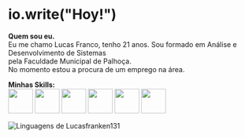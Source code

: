 #   io.write("Hoy!")
**Quem sou eu.**  
Eu me chamo Lucas Franco, tenho 21 anos. Sou formado em Análise e Desenvolvimento de Sistemas  
pela Faculdade Municipal de Palhoça.  
No momento estou a procura de um emprego na área.

**Minhas Skills:**  
<img src="https://cdn.freebiesupply.com/logos/large/2x/react-1-logo-png-transparent.png" width="50" height="50"/>
<img src="https://friconix.com/png/fi-snsuxx-laravel.png" width="50" height="50"/>
<img src="https://pbs.twimg.com/profile_images/1110148780991623201/vlqCsAVP_400x400.png" width="50" height="50"/>
<img src="https://yt3.googleusercontent.com/1oQc-j55vr_tnNhIWvSTxSPeV9cPpZyC3IoTr4zl6oUvEK50z9PjtfvKfyL8qC-sNbcQQmYg=s900-c-k-c0x00ffffff-no-rj" width="50" height="50"/>
<img src="https://encrypted-tbn0.gstatic.com/images?q=tbn:ANd9GcT-rVnh-ss0tWd7Hoko1iy8b4ypZPGEwWi0Ng&usqp=CAU" width="50" height="50"/>
<img src="https://www.katk.dev/static/86f2f48b9b0dd900b4892f49f4bbab81/e4f06/logo.png" width="50" height="50"/>

<img src="https://github-readme-stats.vercel.app/api/top-langs/?username=Lucasfranken131&theme=github_dark&langs_count=8&custom_title=Minhas%20Linguagens&title_color=FFFFFF&text__color=FFFFFF&layout=compact&hide=jupyter%20notebook,portugol&exclude_repo=Portfolio-DS&card_width=320" alt="Linguagens de Lucasfranken131" align="left" />
